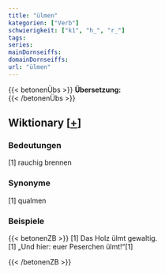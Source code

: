 ```yaml
---
title: "ülmen"
kategorien: ["Verb"]
schwierigkeit: ["k1", "h_", "r_"]
tags:
series:
mainDornseiffs:
domainDornseiffs:
url: "ülmen"
---
```


{{< betonenÜbs >}}
**Übersetzung:**  
{{< /betonenÜbs >}}

## Wiktionary [[+](https://de.wiktionary.org/wiki/ülmen)]

### Bedeutungen
[1] rauchig brennen  

### Synonyme
[1] qualmen  

### Beispiele
{{< betonenZB >}}
[1] Das Holz ülmt gewaltig.  
[1] „Und hier: euer Peserchen ülmt!“[1]  

{{< /betonenZB >}}

